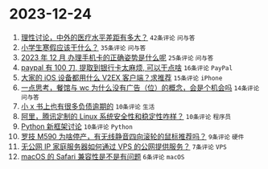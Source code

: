 # 2023-12-24

1. [理性讨论，中外的医疗水平差距有多大？](https://www.v2ex.com/t/1002946) `42条评论` `问与答`
1. [小学生寒假应该干什么？](https://www.v2ex.com/t/1002971) `35条评论` `问与答`
1. [2023 年 12 月 办理手机卡的正确姿势是什么呢](https://www.v2ex.com/t/1002952) `25条评论` `问与答`
1. [paypal 有 100 刀, 提取到银行卡太麻烦, 可以干点啥](https://www.v2ex.com/t/1002970) `16条评论` `PayPal`
1. [大家的 iOS 设备都用什么 V2EX 客户端？求推荐](https://www.v2ex.com/t/1002963) `15条评论` `iPhone`
1. [一点思考，餐馆与 wc 为什么没有广告（位）的概念，会是个机会吗](https://www.v2ex.com/t/1002974) `14条评论` `问与答`
1. [小 x 书上也有很多负债逾期的](https://www.v2ex.com/t/1002975) `10条评论` `生活`
1. [阿里，腾讯定制的 Linux 系统安全性和稳定性咋样？](https://www.v2ex.com/t/1002953) `10条评论` `程序员`
1. [Python 新框架讨论](https://www.v2ex.com/t/1002948) `10条评论` `Python`
1. [罗技 M590 为啥停产，有无线静音四向滚轮的鼠标推荐吗？](https://www.v2ex.com/t/1002947) `9条评论` `硬件`
1. [无公网 IP 家庭服务器如何通过 VPS 的公网提供服务？](https://www.v2ex.com/t/1002968) `7条评论` `VPS`
1. [macOS 的 Safari 兼容性是不是有问题](https://www.v2ex.com/t/1002951) `6条评论` `macOS`
